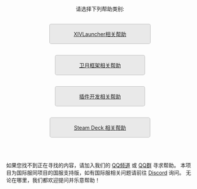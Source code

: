 <style>
  .btnm {
    display: inline-block;
    margin-bottom: 1rem;
    color: rgba(29 29 29);
    background-color: rgba(0 0 0 / 8%);
    border-color: rgba(0 0 0 / 20%);
    border-style: solid;
    border-width: 1px;
    border-radius: 0.3rem;
    transition: color 0.2s, background-color 0.2s, border-color 0.2s;
    padding: 1rem 4rem;
}

.btnm:hover {
    text-decoration: none;
    color: rgba(29 29 29);
    background-color: rgba(0 0 0 / 30%);
    border-color: rgba(0 0 0 / 60%);
}
</style>

<div style="text-align: center;">
请选择下列帮助类别:
<br>
<br>

<div>
  
<a href="https://ottercorp.github.io/faq/xl_troubleshooting" class="btnm">XIVLauncher相关帮助</a>

<a href="https://ottercorp.github.io/faq/dalamud_troubleshooting" class="btnm">卫月框架相关帮助</a>

<a href="https://ottercorp.github.io/faq/development" class="btnm">插件开发相关帮助</a>

<a href="https://ottercorp.github.io/faq/steamdeck" class="btnm">Steam Deck 相关帮助</a>
  
<!-- <a href="https://goatcorp.github.io/faq/mobile_otp" class="btnm">Authenticator App Guide</a> -->

</div>
</div>

<br>
<br>

<div>
如果您找不到正在寻找的内容，请加入我们的 <a href="https://qun.qq.com/qqweb/qunpro/share?_wv=3&_wwv=128&inviteCode=CZtWN&from=181074&biz=ka&shareSource=5">QQ频道</a> 或 <a href="https://jq.qq.com/?_wv=1027&k=f3cUajin">QQ群</a> 寻求帮助。
本项目为国际服同项目的国服支持版，如有国际服相关问题请前往 <a href="https://discord.gg/3NMcUV5">Discord</a> 询问。
无论在哪里，我们都欢迎提问并乐意帮助！
</div>
